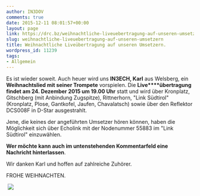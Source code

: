 ```yaml
---
author: IN3DOV
comments: true
date: 2015-12-11 08:01:57+00:00
layout: page
link: https://drc.bz/weihnachtliche-liveuebertragung-auf-unseren-umsetzern/
slug: weihnachtliche-liveuebertragung-auf-unseren-umsetzern
title: Weihnachtliche Liveübertragung auf unseren Umsetzern.
wordpress_id: 11239
tags:
- Allgemein
---
```


Es ist wieder soweit. Auch heuer wird uns **IN3ECH, Karl** aus Welsberg, ein **Weihnachtslied mit seiner Trompete** vorspielen. Die **Live****übertragung findet am 24. Dezember 2015 um 19.00 Uhr** statt und wird über Kronplatz, Gitschberg (mit Anbindung Zugspitze), Rittnerhorn, "Link Südtirol" (Kronplatz, Plose, Gantkofel, Jaufen, Chavalatsch) sowie über den Reflektor DCS008F in D-Star ausgestrahlt.




Jene, die keines der angeführten Umsetzer hören können, haben die Möglichkeit sich über Echolink mit der Nodenummer 55883 im "Link Südtirol" einzuwählen.




**Wer möchte kann auch im untenstehenden Kommentarfeld eine Nachricht hinterlassen**.




Wir danken Karl und hoffen auf zahlreiche Zuhörer.




FROHE WEIHNACHTEN.


 ![](https://drc.bz/wp-content/uploads/2010/12/trompete.jpg)
